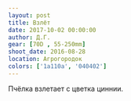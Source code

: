 ```yaml
---
layout: post
title: Взлёт
date: 2017-10-02 00:00:00
author: Д.Г.
gear: [70D , 55-250mm]
shoot_date: 2016-08-28
location: Агрогородок
colors: ['1a110a', '040402']
---
```

Пчёлка взлетает с цветка циннии.
